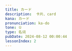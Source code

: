 ```yaml
---
title: カード
description:  卡片、card
kana: カード
pronunciation: ka-do
tone: ①
type: 名词
pubDate: 2024-08-12 00:00:44
lessonIndex: 2
---
```

